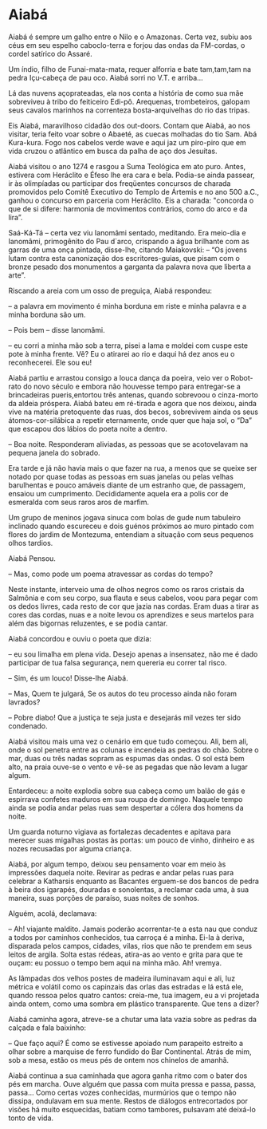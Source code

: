 
# Aiabá 			 						 						 						
Aiabá é sempre um galho entre o Nilo e o Amazonas. Certa vez,  subiu aos céus em seu espelho caboclo-terra e forjou das ondas da FM-cordas, o cordel satírico do Assaré.

Um índio, filho de Funai-mata-mata, requer alforria e bate tam,tam,tam na pedra Içu-cabeça de pau oco. Aiabá sorri no V.T. e arriba…

Lá das nuvens açoprateadas, ela nos conta a história de como sua mãe sobreviveu à tribo do feiticeiro Edi-pô. Arequenas, trombeteiros, galopam seus cavalos marinhos na correnteza bosta-arquivelhas do rio das tripas.

Eis Aiabá, maravilhoso cidadão dos out-doors. Contam que Aiabá, ao nos visitar, teria feito voar sobre o Abaeté, as cuecas molhadas do tio Sam. Abá Kura-kura. Fogo nos cabelos verde wave e aqui jaz um piro-piro que em vida cruzou o atlântico em busca da palha de aço dos Jesuítas.

Aiabá visitou o ano 1274 e rasgou a Suma Teológica em ato puro. Antes, estivera com Heráclito e Éfeso lhe era cara e bela. Podia-se ainda passear, ir às olimpíadas ou participar dos freqüentes concursos de charada promovidos pelo Comitê Executivo do Templo de Ártemis e no ano 500 a.C., ganhou o concurso em parceria com Heráclito. Eis a charada: "concorda o que de si difere: harmonia de movimentos contrários, como do arco e da lira”.

Saá-Ká-Tá – certa vez viu Ianomâmi sentado, meditando. Era meio-dia e Ianomâmi, primogênito do Pau d`arco, crispando a água brilhante com as garras de uma onça pintada, disse-lhe, citando Maiakovski: – “Os jovens lutam contra esta canonização dos escritores-guias, que pisam com o bronze pesado dos monumentos a garganta da palavra nova que liberta a arte”.

Riscando a areia com um osso de preguiça, Aiabá respondeu:

– a palavra em movimento é minha borduna em riste e minha palavra e a minha borduna são um.

– Pois bem – disse Ianomâmi.

– eu corri a minha mão sob a terra, pisei a lama e moldei com cuspe este pote à minha frente. Vê? Eu o atirarei ao rio e daqui há dez anos eu o reconhecerei. Ele sou eu!

Aiabá partiu e arrastou consigo a louca dança da poeira, veio ver o Robot-rato do novo século e embora não houvesse tempo para entregar-se a brincadeiras pueris,entortou três antenas, quando sobrevoou o cinza-morto da aldeia próspera. Aiabá bateu em ré-tirada e agora que nos deixou, ainda vive na matéria pretoquente das ruas, dos becos, sobrevivem ainda os seus átomos-cor-silábica a repetir eternamente, onde quer que haja sol, o “Da” que escapou dos lábios do poeta noite a dentro.

– Boa noite. Responderam aliviadas, as pessoas que se acotovelavam na pequena janela do sobrado.

Era tarde e já não havia mais o que fazer na rua, a menos que se queixe ser notado por quase todas as pessoas em suas janelas ou pelas velhas barulhentas e pouco amáveis diante de um estranho que, de passagem, ensaiou um cumprimento. Decididamente aquela era a polis cor de esmeralda com seus raros aros de marfim.

Um grupo de meninos jogava sinuca com bolas de gude num tabuleiro inclinado quando escureceu e dois guénos próximos ao muro pintado com flores do jardim de Montezuma, entendiam a situação com seus pequenos olhos tardios.

Aiabá Pensou.

– Mas, como pode um poema atravessar as cordas do tempo?

Neste instante, interveio uma de olhos negros como os raros cristais da Salmônia e com seu corpo, sua flauta e seus cabelos, voou para pegar com os dedos livres, cada resto de cor que jazia nas cordas. Eram duas a tirar as cores das cordas, nuas e a noite levou os aprendizes e seus martelos para além das bigornas reluzentes, e se podia cantar.

Aiabá concordou e ouviu o poeta que dizia:

– eu sou limalha em plena vida. Desejo apenas a insensatez, não me é dado participar de tua falsa segurança, nem quereria eu correr tal risco.

– Sim, és um louco! Disse-lhe Aiabá.

– Mas, Quem te julgará, Se os autos do teu processo ainda não foram lavrados?

– Pobre diabo! Que a justiça te seja justa e desejarás mil vezes ter sido condenado.

Aiabá visitou mais uma vez o cenário em que tudo começou. Ali, bem ali, onde o sol penetra entre as colunas e incendeia as pedras do chão. Sobre o mar, duas ou três nadas sopram as espumas das ondas. O sol está bem alto, na praia ouve-se o vento e vê-se as pegadas que não levam a lugar algum.

Entardeceu: a noite explodia sobre sua cabeça como um balão de gás e espirrava confetes maduros em sua roupa de domingo. Naquele tempo ainda se podia andar pelas ruas sem despertar a cólera dos homens da noite.

Um guarda noturno vigiava as fortalezas decadentes e apitava para merecer suas migalhas postas às portas: um pouco de vinho, dinheiro e as nozes recusadas por alguma criança.

Aiabá, por algum tempo, deixou seu pensamento voar em meio às impressões daquela noite. Revirar as pedras e andar pelas ruas para celebrar a Katharsis enquanto as Bacantes erguem-se dos bancos de pedra à beira dos igarapés, douradas e sonolentas, a reclamar cada uma, à sua maneira, suas porções de paraíso, suas noites de sonhos.

Alguém, acolá, declamava:

– Ah! viajante maldito. Jamais poderão acorrentar-te a esta nau que conduz a todos por caminhos conhecidos, tua carroça é a minha. Ei-la à deriva, disparada pelos campos, cidades, vilas, rios que não te prendem em seus leitos de argila. Solta estas rédeas, atira-as ao vento e grita para que te ouçam: eu possuo o tempo bem aqui na minha mão. Ah! vremya.

As lâmpadas dos velhos postes de madeira iluminavam aqui e ali, luz métrica e volátil como os capinzais das orlas das estradas e lá está ele, quando ressoa pelos quatro cantos: creia-me, tua imagem, eu a vi projetada ainda ontem, como uma sombra em plástico transparente. Que tens a dizer?

Aiabá caminha agora, atreve-se a chutar uma lata vazia sobre as pedras da calçada e fala baixinho:

– Que faço aqui? É como se estivesse apoiado num parapeito estreito a olhar sobre a marquise de ferro fundido do Bar Continental. Atrás de mim, sob a mesa, estão os meus pés de ontem nos chinelos de amanhã.

Aiabá continua a sua caminhada que agora ganha ritmo com o bater dos pés em marcha. Ouve alguém que passa com muita pressa e passa, passa, passa… Como certas vozes conhecidas, murmúrios que o tempo não dissipa, ondulavam em sua mente. Restos de diálogos entrecortados por visões há muito esquecidas, batiam como tambores, pulsavam até deixá-lo tonto de vida.							

						







